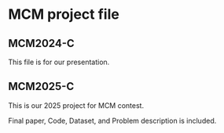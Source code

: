 # MCM project file

## MCM2024-C

This file is for our presentation.

## MCM2025-C

This is our 2025 project for MCM contest. 

Final paper, Code, Dataset, and Problem description is included.
